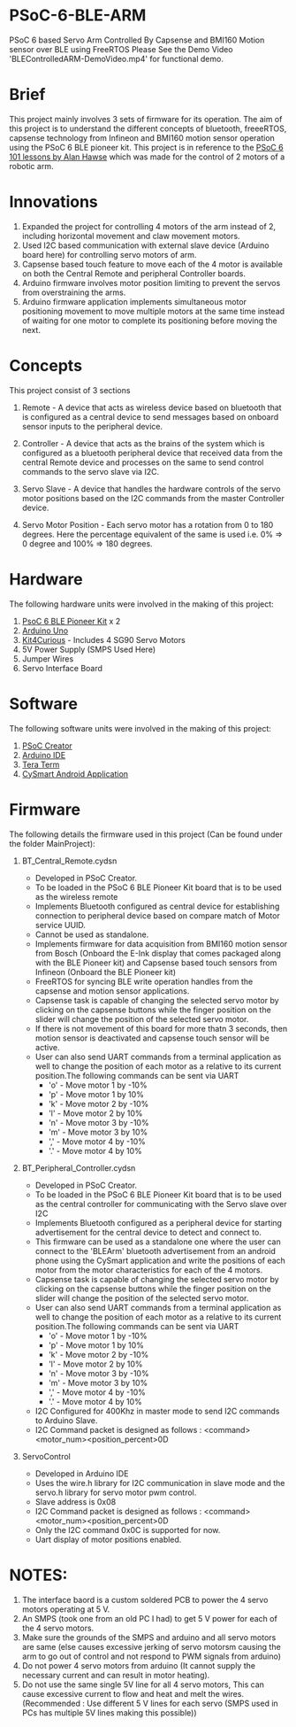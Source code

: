 # PSoC-6-BLE-ARM
PSoC 6 based Servo Arm Controlled By Capsense and BMI160 Motion sensor over BLE using FreeRTOS
Please See the Demo Video 'BLEControlledARM-DemoVideo.mp4' for functional demo.


# Brief
This project mainly involves 3 sets of firmware for its operation.
The aim of this project is to understand the different concepts of bluetooth, freeeRTOS, capsense technology from Infineon and BMI160 motion sensor operation using the PSoC 6 BLE pioneer kit.
This project is in reference to the [PSoC 6 101 lessons by Alan Hawse] which was made for the control of 2 motors of a robotic arm.

# Innovations
1. Expanded the project for controlling 4 motors of the arm instead of 2, including horizontal movement and claw movement motors.
2. Used I2C based communication with external slave device (Arduino board here) for controlling servo motors of arm.
3. Capsense based touch feature to move each of the 4 motor is available on both the Central Remote and peripheral Controller boards.
4. Arduino firmware involves motor position limiting to prevent the servos from overstraining the arms.
5. Arduino firmware application implements simultaneous motor positioning movement to move multiple motors at the same time instead of waiting for one motor to complete its positioning before moving the next.

# Concepts
This project consist of 3 sections
1. Remote   -   A device that acts as wireless device based on bluetooth that is configured as a central device to send messages based on onboard sensor inputs to the peripheral device.

2. Controller - A device that acts as the brains of the system which is configured as a bluetooth peripheral device that received data from the central Remote device and processes on the same to send control commands to the servo slave via I2C.

3. Servo Slave -  A device that handles the hardware controls of the servo motor positions based on the I2C commands from the master Controller device.

4. Servo Motor Position - Each servo motor has a rotation from 0 to 180 degrees. Here the percentage equivalent of the same is used i.e. 0% => 0 degree and 100% => 180 degrees. 

# Hardware
The following hardware units were involved in the making of this project:
1. [PsoC 6 BLE Pioneer Kit] x 2 
2. [Arduino Uno]
3. [Kit4Curious] - Includes 4 SG90 Servo Motors
4. 5V Power Supply (SMPS Used Here)
5. Jumper Wires
6. Servo Interface Board

# Software
The following software units were involved in the making of this project:
1. [PSoC Creator]
2. [Arduino IDE]
3. [Tera Term]
4. [CySmart Android Application]

# Firmware
The following details the firmware used in this project (Can be found under the folder MainProject):
1. BT_Central_Remote.cydsn 
    - Developed in PSoC Creator.
    - To be loaded in the PSoC 6 BLE Pioneer Kit board that is to be used as the wireless remote
    - Implements Bluetooth configured as central device for establishing connection to peripheral device based on compare match of Motor service UUID.
    - Cannot be used as standalone.
    - Implements firmware for data acquisition from BMI160 motion sensor from Bosch (Onboard the E-Ink display that comes packaged along with the BLE Pioneer kit) and Capsense based touch sensors from Infineon (Onboard the BLE Pioneer kit)
    - FreeRTOS for syncing BLE write operation handles from the capsense and motion sensor applications.
    - Capsense task is capable of changing the selected servo motor by clicking on the capsense buttons while the finger position on the slider will change the position of the selected servo motor.
    - If there is not movement of this board for more thatn 3 seconds, then motion sensor is deactivated and capsense touch sensor will be active.
    - User can also send UART commands from a terminal application as well to change the position of each motor as a relative to its current position.The following commands can be sent via UART    
        - 'o' - Move motor 1 by -10%
        - 'p' - Move motor 1 by  10%
        - 'k' - Move motor 2 by -10%
        - 'l' - Move motor 2 by  10%
        - 'n' - Move motor 3 by -10%
        - 'm' - Move motor 3 by  10%
        - ',' - Move motor 4 by -10%
        - '.' - Move motor 4 by  10%

2. BT_Peripheral_Controller.cydsn
    - Developed in PSoC Creator.
    - To be loaded in the PSoC 6 BLE Pioneer Kit board that is to be used as the central controller for communicating with the Servo slave over I2C
    - Implements Bluetooth configured as a peripheral device for starting advertisement for the central device to detect and connect to.
    - This firmware can be used as a standalone one where the user can connect to the 'BLEArm' bluetooth advertisement from an android phone using the CySmart application and write the positions of each motor from the motor characteristics for each of the 4 motors.
    - Capsense task is capable of changing the selected servo motor by clicking on the capsense buttons while the finger position on the slider will change the position of the selected servo motor.
    - User can also send UART commands from a terminal application as well to change the position of each motor as a relative to its current position.The following commands can be sent via UART    
        - 'o' - Move motor 1 by -10%
        - 'p' - Move motor 1 by  10%
        - 'k' - Move motor 2 by -10%
        - 'l' - Move motor 2 by  10%
        - 'n' - Move motor 3 by -10%
        - 'm' - Move motor 3 by  10%
        - ',' - Move motor 4 by -10%
        - '.' - Move motor 4 by  10%
    - I2C Configured for 400Khz in master mode to send I2C commands to Arduino Slave.
    - I2C Command packet is designed as follows :  &lt;command&gt;&lt;motor_num&gt;&lt;position_percent&gt;0D

3. ServoControl
    - Developed in Arduino IDE
    - Uses the wire.h library for I2C communication in slave mode and the servo.h library for servo motor pwm control.
    - Slave address is 0x08
    - I2C Command packet is designed as follows :  &lt;command&gt;&lt;motor_num&gt;&lt;position_percent&gt;0D
    - Only the I2C command 0x0C is supported for now.
    - Uart display of motor positions enabled.


# NOTES:
1. The interface baord is a custom soldered PCB to power the 4 servo motors operating at 5 V.
2. An SMPS (took one from an old PC I had) to get 5 V power for each of the 4 servo motors.
3. Make sure the grounds of the SMPS and arduino and all servo motors are same  (else causes excessive jerking of servo motorsm causing the arm to go out of control and not respond to PWM signals from arduino)
4. Do not power 4 servo motors from arduino (It cannot supply the necessary current and can result in motor heating).
5. Do not use the same single 5V line for all 4 servo motors, This can cause excessive current to flow and heat and melt the wires. (Recommended : Use different 5 V lines for each servo (SMPS used in PCs has multiple 5V lines making this possible))





[PsoC 6 BLE Pioneer Kit]: <https://www.cypress.com/documentation/development-kitsboards/psoc-6-ble-pioneer-kit-cy8ckit-062-ble>
[Arduino Uno]: <https://store.arduino.cc/products/arduino-uno-rev3>
[Kit4Curious]: <https://www.amazon.in/DOF-servo-Controlled-Robotic-Gripper/dp/B07R6SWCM7/ref=psdc_1378344031_t1_B07D5TVNQZ>
[PSoC Creator]: <https://www.cypress.com/products/psoc-creator-integrated-design-environment-ide>
[Arduino IDE]: <https://www.arduino.cc/en/software>
[Tera Term]: <https://ttssh2.osdn.jp/index.html.en>
[CySmart Android Application]: <https://www.cypress.com/documentation/software-and-drivers/cysmart-bluetooth-le-test-and-debug-tool#:~:text=CySmart%20is%20a%20Bluetooth%C2%AE%20LE%20host%20emulation%20tool%20for%20Windows%20PCs.>
[PSoC 6 101 lessons by Alan Hawse]: <https://www.cypress.com/training/psoc-101-video-tutorial-series-how-use-arm-cortex-m4-based-psoc-6>